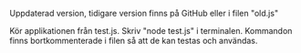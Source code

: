 Uppdaterad version, tidigare version finns på GitHub eller i filen "old.js"

Kör applikationen från test.js.
Skriv "node test.js" i terminalen.
Kommandon finns bortkommenterade i filen så att de kan testas och användas. 
